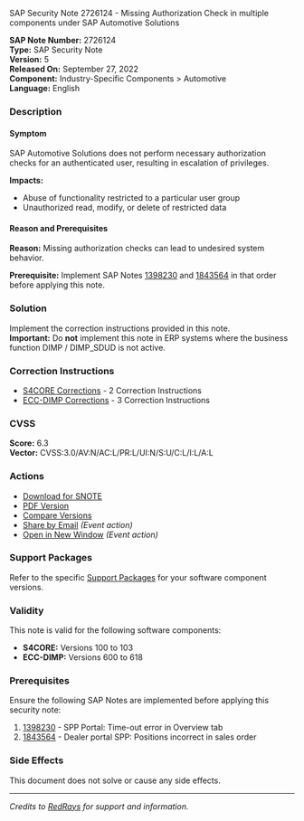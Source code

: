 SAP Security Note 2726124 - Missing Authorization Check in multiple components under SAP Automotive Solutions

**SAP Note Number:** 2726124  
**Type:** SAP Security Note  
**Version:** 5  
**Released On:** September 27, 2022  
**Component:** Industry-Specific Components > Automotive  
**Language:** English  

### Description

#### Symptom
SAP Automotive Solutions does not perform necessary authorization checks for an authenticated user, resulting in escalation of privileges.

**Impacts:**
- Abuse of functionality restricted to a particular user group
- Unauthorized read, modify, or delete of restricted data

#### Reason and Prerequisites
**Reason:** Missing authorization checks can lead to undesired system behavior.

**Prerequisite:** Implement SAP Notes [1398230](https://me.sap.com/notes/1398230) and [1843564](https://me.sap.com/notes/1843564) in that order before applying this note.

### Solution
Implement the correction instructions provided in this note.  
**Important:** Do **not** implement this note in ERP systems where the business function DIMP / DIMP_SDUD is not active.

### Correction Instructions
- [S4CORE Corrections](https://me.sap.com/corrins/0002726124/19773) - 2 Correction Instructions
- [ECC-DIMP Corrections](https://me.sap.com/corrins/0002726124/591) - 3 Correction Instructions

### CVSS
**Score:** 6.3  
**Vector:** CVSS:3.0/AV:N/AC:L/PR:L/UI:N/S:U/C:L/I:L/A:L

### Actions
- [Download for SNOTE](https://notesdownloads.sap.com/note/0040000000830212022)
- [PDF Version](https://userapps.support.sap.com/sap/support/sfm/notes/print/0002726124?language=en-US&token=149A5C3309DD76AF3C36159704E16C08)
- [Compare Versions](https://me.sap.com/notesLatestChanges/0002726124/E/diff)
- [Share by Email](#) *(Event action)*
- [Open in New Window](#) *(Event action)*

### Support Packages
Refer to the specific [Support Packages](https://me.sap.com/supportpackage/) for your software component versions.

### Validity
This note is valid for the following software components:

- **S4CORE:** Versions 100 to 103
- **ECC-DIMP:** Versions 600 to 618

### Prerequisites
Ensure the following SAP Notes are implemented before applying this security note:

1. [1398230](https://me.sap.com/notes/1398230) - SPP Portal: Time-out error in Overview tab
2. [1843564](https://me.sap.com/notes/1843564) - Dealer portal SPP: Positions incorrect in sales order

### Side Effects
This document does not solve or cause any side effects.

---

*Credits to [RedRays](https://redrays.io) for support and information.*